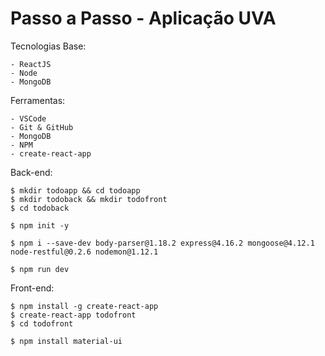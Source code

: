 # Passo a Passo - Aplicação UVA

Tecnologias Base:

    - ReactJS
    - Node
    - MongoDB

Ferramentas:

    - VSCode
    - Git & GitHub
    - MongoDB
    - NPM
    - create-react-app

Back-end:

    $ mkdir todoapp && cd todoapp
    $ mkdir todoback && mkdir todofront
    $ cd todoback

    $ npm init -y

    $ npm i --save-dev body-parser@1.18.2 express@4.16.2 mongoose@4.12.1 node-restful@0.2.6 nodemon@1.12.1

    $ npm run dev

Front-end:

    $ npm install -g create-react-app
    $ create-react-app todofront
    $ cd todofront

    $ npm install material-ui


